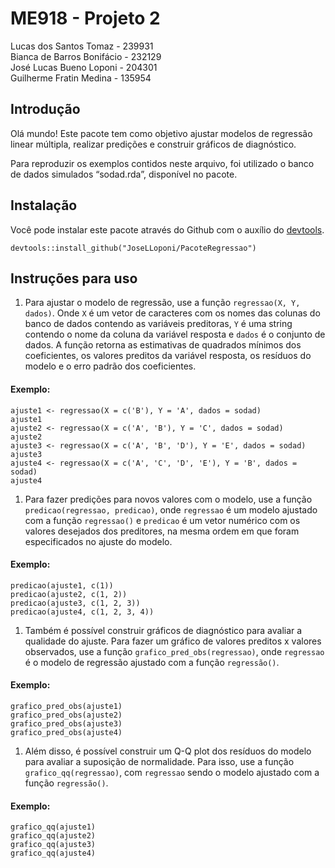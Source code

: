 # ME918 - Projeto 2

Lucas dos Santos Tomaz - 239931  
Bianca de Barros Bonifácio - 232129  
José Lucas Bueno Loponi - 204301  
Guilherme Fratin Medina - 135954

## Introdução

Olá mundo! Este pacote tem como objetivo ajustar modelos de regressão
linear múltipla, realizar predições e construir gráficos de diagnóstico.

Para reproduzir os exemplos contidos neste arquivo, foi utilizado o
banco de dados simulados “sodad.rda”, disponível no pacote.

## Instalação

Você pode instalar este pacote através do Github com o auxílio do
[devtools](https://github.com/hadley/devtools).

    devtools::install_github("JoseLLoponi/PacoteRegressao")

## Instruções para uso

1.  Para ajustar o modelo de regressão, use a função
    `regressao(X, Y, dados)`. Onde `X` é um vetor de caracteres com os
    nomes das colunas do banco de dados contendo as variáveis
    preditoras, `Y` é uma string contendo o nome da coluna da variável
    resposta e `dados` é o conjunto de dados. A função retorna as
    estimativas de quadrados mínimos dos coeficientes, os valores
    preditos da variável resposta, os resíduos do modelo e o erro padrão
    dos coeficientes.

#### Exemplo:

    ajuste1 <- regressao(X = c('B'), Y = 'A', dados = sodad)
    ajuste1
    ajuste2 <- regressao(X = c('A', 'B'), Y = 'C', dados = sodad)
    ajuste2
    ajuste3 <- regressao(X = c('A', 'B', 'D'), Y = 'E', dados = sodad)
    ajuste3
    ajuste4 <- regressao(X = c('A', 'C', 'D', 'E'), Y = 'B', dados = sodad)
    ajuste4

1.  Para fazer predições para novos valores com o modelo, use a função
    `predicao(regressao, predicao)`, onde `regressao` é um modelo
    ajustado com a função `regressao()` e `predicao` é um vetor numérico
    com os valores desejados dos preditores, na mesma ordem em que foram
    especificados no ajuste do modelo.

#### Exemplo:

    predicao(ajuste1, c(1))
    predicao(ajuste2, c(1, 2))
    predicao(ajuste3, c(1, 2, 3))
    predicao(ajuste4, c(1, 2, 3, 4))

1.  Também é possível construir gráficos de diagnóstico para avaliar a
    qualidade do ajuste. Para fazer um gráfico de valores preditos x
    valores observados, use a função `grafico_pred_obs(regressao)`, onde
    `regressao` é o modelo de regressão ajustado com a função
    `regressão()`.

#### Exemplo:

    grafico_pred_obs(ajuste1)
    grafico_pred_obs(ajuste2)
    grafico_pred_obs(ajuste3)
    grafico_pred_obs(ajuste4)

1.  Além disso, é possível construir um Q-Q plot dos resíduos do modelo
    para avaliar a suposição de normalidade. Para isso, use a função
    `grafico_qq(regressao)`, com `regressao` sendo o modelo ajustado com
    a função `regressão()`.

#### Exemplo:

    grafico_qq(ajuste1)
    grafico_qq(ajuste2)
    grafico_qq(ajuste3)
    grafico_qq(ajuste4)
